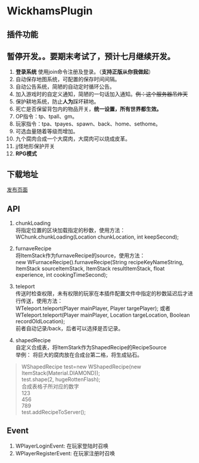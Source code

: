 # WickhamsPlugin
## 插件功能
## 暂停开发。。要期末考试了，预计七月继续开发。

 1. **登录系统** 使用join命令注册及登录。（**支持正版从你我做起**）
 2. 自动保存地图系统，可配置的保存时间间隔。
 3. 自动公告系统，简陋的自动定时循环公告。
 4. 加入游戏时的自定义通知，简陋的一句话加入通知。~~例：这个服务器吊炸天~~
 5. 保护耕地系统，防止**人为**踩坏耕地。
 6. 死亡是否保留背包内的物品开关，**统一设置，所有世界都生效。**
 7. OP指令：tp、tpall、gm。
 8. 玩家指令：tpa、tpayes、spawn、back、home、sethome。
 9. 可选血量随着等级而增加。
 10. 九个腐肉合成一个大腐肉，大腐肉可以烧成皮革。  
 11. jj怪地形保护开关
 12. **RPG模式**

## 下载地址  

 [发布页面](https://github.com/WickhamWei/WickhamsPlugin/releases)

## API  
  
  1. chunkLoading  
  将指定位置的区块加载指定的秒数，使用方法：  
  WChunk.chunkLoading(Location chunkLocation, int keepSecond);  
    
  2. furnaveRecipe  
  将ItemStack作为furnaveRecipe的source，使用方法：  
  new WFurnaceRecipe().furnaveRecipe(String recipeKeyNameString, ItemStack sourceItemStack, ItemStack result​ItemStack,
			float experience, int cookingTimeSecond);  
			  
  3. teleport  
  传送时检查权限，未有权限的玩家在本插件配置文件中指定的秒数延迟后才进行传送，使用方法：  
  WTeleport.teleport(Player mainPlayer, Player targePlayer); 或者WTeleport.teleport(Player mainPlayer, Location targeLocation, Boolean recordOldLocation);   
  前者自动记录/back，后者可以选择是否记录。  
    
  4. shapedRecipe  
   自定义合成表，将ItemStark作为ShapedRecipe的RecipeSource  
   举例：  将巨大的腐肉放在合成台第二格，将生成钻石。
  
> WShapedRecipe test=new WShapedRecipe(new ItemStack(Material.DIAMOND));  
		test.shape(2, hugeRottenFlash);  
		合成表格子所对应的数字  
		123  
		456  
		789  
		test.addRecipeToServer();  
		
   
## Event  

  1. WPlayerLoginEvent: 在玩家登陆时召唤
  2. WPlayerRegisterEvent: 在玩家注册时召唤
